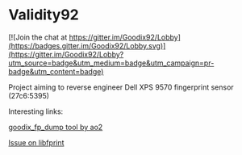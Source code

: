 # Validity92

[![Join the chat at https://gitter.im/Goodix92/Lobby](https://badges.gitter.im/Goodix92/Lobby.svg)](https://gitter.im/Goodix92/Lobby?utm_source=badge&utm_medium=badge&utm_campaign=pr-badge&utm_content=badge)

Project aiming to reverse engineer Dell XPS 9570 fingerprint sensor (27c6:5395)

Interesting links:

[goodix_fp_dump tool by ao2](https://gitlab.collabora.com/ao2/goodix_fp_dump)

[Issue on libfprint](https://gitlab.freedesktop.org/libfprint/libfprint/issues/43)
